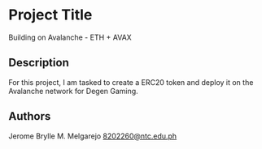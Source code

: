# Project Title

Building on Avalanche - ETH + AVAX

## Description

For this project, I am tasked to create a ERC20 token and deploy it on the Avalanche network for Degen Gaming.

## Authors

Jerome Brylle M. Melgarejo
8202260@ntc.edu.ph
